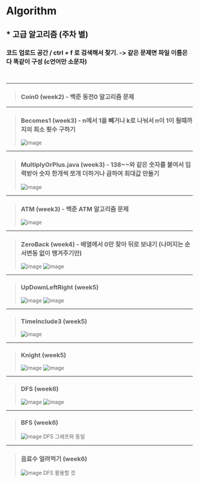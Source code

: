 # Algorithm
## * 고급 알고리즘 (주차 별)

### 코드 업로드 공간 / ctrl + f 로 검색해서 찾기. -> 같은 문제면 파일 이름은 다 똑같이 구성 (c언어만 소문자)

<br>

<hr>

>### Coin0 (week2)  - 백준 동전0 알고리즘 문제 <br>


<hr>


>### Becomes1 (week3) - n에서 1을 빼거나 k로 나눠서 n이 1이 될때까지의 최소 횟수 구하기 <br>
>![image](https://user-images.githubusercontent.com/77047002/135825831-98f9dbca-5cb6-4b51-af7f-a4e2af14a123.png)


<hr>


>### MultiplyOrPlus.java (week3) - 138~~와 같은 숫자를 붙여서 입력받아 숫자 한개씩 쪼개 더하거나 곱하여 최대값 만들기 <br>
>![image](https://user-images.githubusercontent.com/77047002/135825919-c4aa0775-62ee-41b9-acc1-2324a63c2cae.png)


<hr>


>### ATM (week3) - 백준 ATM 알고리즘 문제 <br>
>![image](https://user-images.githubusercontent.com/77047002/135826036-5a1b1a7f-1ce3-4735-8b2e-d6ba44bd79fd.png)


<hr>


>### ZeroBack (week4) - 배열에서 0만 찾아 뒤로 보내기 (나머지는 순서변동 없이 땡겨주기만) <br>
>![image](https://user-images.githubusercontent.com/77047002/135825551-54160147-129a-4fa6-9009-b1ff6f35ff1b.png)
>![image](https://user-images.githubusercontent.com/77047002/135825695-a5f3c4ee-5b2a-44f7-b894-5111bd92227c.png)


<hr>


>### UpDownLeftRight (week5)
>![image](https://user-images.githubusercontent.com/77047002/135824423-5d94f5d6-30b9-4721-ad1a-234ea15cdbb7.png)
>![image](https://user-images.githubusercontent.com/77047002/135824569-5fa47f0a-6347-417a-b10f-39d186285210.png)


<hr>


>### TimeInclude3 (week5)
>![image](https://user-images.githubusercontent.com/77047002/135826773-f50a0ea6-3f60-4735-ba84-09778cd2401d.png)


<hr>


>### Knight (week5)
> ![image](https://user-images.githubusercontent.com/77047002/135835876-e25a8e66-8417-4833-815c-4d383aab12bb.png)
> ![image](https://user-images.githubusercontent.com/77047002/135836161-e246f2e9-ea6d-4250-bb0b-e95a0fcdb24a.png)


<hr>


>### DFS (week6)
> ![image](https://user-images.githubusercontent.com/77047002/136704463-770df048-c8b9-4e4f-bd12-3e05f8446ab8.png)
> ![image](https://user-images.githubusercontent.com/77047002/136704506-3f998f5a-4fb8-4b4a-9aac-8288a303773e.png)


<hr>


>### BFS (week6)
> ![image](https://user-images.githubusercontent.com/77047002/136704545-573c60e8-014d-4a07-8287-102cd4b0ab4f.png)
> DFS 그래프와 동일


<hr>


>### 음료수 얼려먹기 (week6)
> ![image](https://user-images.githubusercontent.com/77047002/136704589-7c2663d8-0c80-466e-be09-65bd6152f4d2.png)
> DFS 활용할 것


